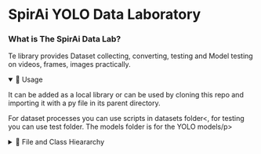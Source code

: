 
<div>
      <h1>SpirAi YOLO Data Laboratory</h1>
  <div>
    <h3>What is The SpirAi Data Lab?</h3>
    <p>Te library provides Dataset collecting, converting, testing and Model testing on videos, frames, images practically. </p>
  </div>
  <div>
      <details open> 
            <summary>📘 Usage</summary>
            <p>It can be added as a local library or can be used by cloning this repo and importing it with a py file in its parent directory.</p>   
            <p>For dataset processes you can use scripts in datasets folder<, for testing you can use test folder. The models folder is for the YOLO models/p>
       </details>
  </div>
<details>
      <summary>🌲 File and Class Hieararchy</summary>
      <p><b>Dataset folder</b></p>
      <p>datasets: This is where the datasets will sit</p>
      <p>merge: This is the merged datasets outputs</p>
      <p>utils.py: Scripts for the dataset processes</p>
      <p><b>Models folder</b></p>
      <p>It includes yolo models</p>
      <p><b>Test Folder</b></p>
      <p>data: It is where test datas. 3 data type for the use. They are 'video','frames' and 'images'. You can choose for your data type</p>
      <p>apply.py: Scripts for the test processes. You can start with create_data() function</p>
</details>
</div>




